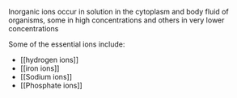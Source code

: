 Inorganic ions occur in solution in the cytoplasm and body fluid of organisms, some in high concentrations and others in very lower concentrations

Some of the essential ions include:
+ [[hydrogen ions]]
+ [[iron ions]]
+ [[Sodium ions]]
+ [[Phosphate ions]]
